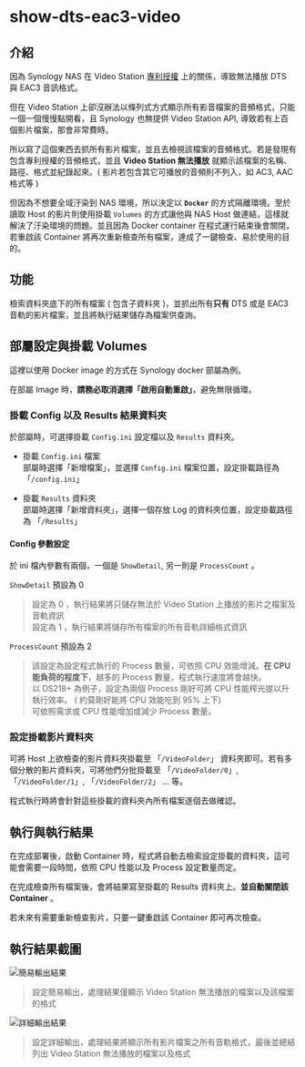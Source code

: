 # show-dts-eac3-video

## 介紹

因為 Synology NAS 在 Video Station [專利授權](https://kb.synology.com/zh-tw/DSM/tutorial/Why_can_t_I_play_videos_with_DTS_or_EAC3_audio_format_on_Video_Station) 上的關係，導致無法播放 DTS 與 EAC3 音訊格式。

但在 Video Station 上卻沒辦法以條列式方式顯示所有影音檔案的音頻格式，只能一個一個慢慢點開看，且 Synology 也無提供 Video Station API, 導致若有上百個影片檔案，那會非常費時。

所以寫了這個東西去抓所有影片檔案，並且去檢視該檔案的音頻格式。若是發現有包含專利授權的音頻格式，並且 **Video Station 無法播放** 就顯示該檔案的名稱、路徑、格式並紀錄起來。( 影片若包含其它可播放的音頻則不列入，如 AC3, AAC 格式等 )

但因為不想要全域汙染到 NAS 環境，所以決定以 **`Docker`** 的方式隔離環境。至於讀取 Host 的影片則使用掛載 `Volumes` 的方式讓他與 NAS Host 做連結，這樣就解決了汙染環境的問題。並且因為 Docker container 在程式運行結束後會關閉，若重啟該 Container 將再次重新檢查所有檔案，達成了一鍵檢查、易於使用的目的。

## 功能

檢索資料夾底下的所有檔案 ( 包含子資料夾 )，並抓出所有**只有** DTS 或是 EAC3 音軌的影片檔案，並且將執行結果儲存為檔案供查詢。

## 部屬設定與掛載 Volumes

這裡以使用 Docker image 的方式在 Synology docker 部屬為例。

在部屬 Image 時，**請務必取消選擇「啟用自動重啟」**，避免無限循環。

### 掛載 Config 以及 Results 結果資料夾

於部屬時，可選擇掛載 `Config.ini` 設定檔以及 `Results` 資料夾。

* 掛載 `Config.ini` 檔案  
部屬時選擇「新增檔案」，並選擇 `Config.ini` 檔案位置，設定掛載路徑為 「`/config.ini`」

* 掛載 `Results` 資料夾  
部屬時選擇「新增資料夾」，選擇一個存放 Log 的資料夾位置，設定掛載路徑為 「`/Results`」

#### Config 參數設定

於 ini 檔內參數有兩個，一個是 `ShowDetail`, 另一則是 `ProcessCount` 。

`ShowDetail` 預設為 0

> 設定為 0 ，執行結果將只儲存無法於 Video Station 上播放的影片之檔案及音軌資訊  
> 設定為 1 ，執行結果將儲存所有檔案的所有音軌詳細格式資訊

`ProcessCount` 預設為 2

> 該設定為設定程式執行的 Process 數量，可依照 CPU 效能增減。**在 CPU 能負荷的程度下**，越多的 Process 數量，程式執行速度將會越快。  
> 以 DS218+ 為例子，設定為兩個 Process 剛好可將 CPU 性能榨光提以升執行效率。 ( 約莫剛好能將 CPU 效能吃到 95% 上下)  
> 可依照需求或 CPU 性能增加或減少 Process 數量。

### 設定掛載影片資料夾

可將 Host 上欲檢查的影片資料夾掛載至 「`/VideoFolder`」 資料夾即可。若有多個分散的影片資料夾，可將他們分批掛載至 「`/VideoFolder/0`」, 「`/VideoFolder/1`」, 「`/VideoFolder/2`」 ... 等。

程式執行時將會針對這些掛載的資料夾內所有檔案逐個去做確認。

## 執行與執行結果

在完成部署後，啟動 Container 時，程式將自動去檢索設定掛載的資料夾，這可能會需要一段時間，依照 CPU 性能以及 Process 設定數量而定。

在完成檢查所有檔案後，會將結果寫至掛載的 Results 資料夾上。**並自動關閉該 Container** 。

若未來有需要重新檢查影片，只要一鍵重啟該 Container 即可再次檢查。

## 執行結果截圖

![簡易輸出結果](https://user-images.githubusercontent.com/16682813/164535693-10f48265-2663-4478-9042-c32508889064.png)

> 設定簡易輸出，處理結果僅顯示 Video Station 無法播放的檔案以及該檔案的格式

![詳細輸出結果](https://user-images.githubusercontent.com/16682813/164535713-ec27b04a-54bc-424a-a3ef-d502572525b6.png)

> 設定詳細輸出，處理結果將顯示所有影片檔案之所有音軌格式，最後並總結列出 Video Station 無法播放的檔案以及格式
